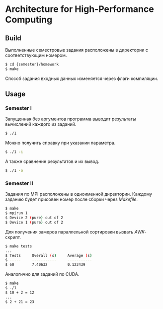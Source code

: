 # Architecture for High-Performance Computing

## Build

Выполненные семестровые задания расположены в директории с соответствующим номером.

```bash
$ cd {semester}/homework
$ make
```

Способ задания входных данных изменяется через флаги компиляции.

## Usage

### Semester I

Запущенная без аргументов программа выводит результаты вычислений каждого из заданий.

```bash
$ ./1
```

Можно получить справку при указании параметра.

```bash
$ ./1 -i
```

А также сравнение результатов и их вывод.

```bash
$ ./1 -o
```

### Semester II

Задания по MPI расположены в одноименной директории.
Каждому заданию будет присовен номер после сборки через _Makefile_.

```bash
$ make
$ mpirun 1
$ Device 2 (pure) out of 2
$ Device 1 (pure) out of 2
```

Для получения замеров параллельной сортировки вызвать _AWK_-скрипт.

```bash
$ make tests
...
$ Tests     Overall (s)     Average (s)
$ -----     -----------     -----------
$ 60        7.40632         0.123439
```

Аналогично для заданий по CUDA.

```bash
$ make
$ ./1
$ 10 + 2 = 12
...
$ 2 + 21 = 23
```
